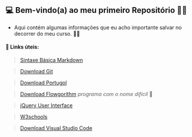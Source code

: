## :computer: Bem-vindo(a) ao meu primeiro Repositório :raising_hand_woman: 

- Aqui contém algumas informações que eu acho importante salvar no decorrer do meu curso. :floppy_disk::sparkles:

#### :link: Links úteis:

>  [Sintaxe Básica Markdown](https://www.markdownguide.org/basic-syntax/)

> [Download Git](https://git-scm.com/download/win)

> [Download Portugol](http://lite.acad.univali.br/portugol/)

> [Download Flowgorithm](http://www.flowgorithm.org/download/) _programa com o nome difícil_ :clown_face:

> [jQuery User Interface](https://releases.jquery.com/ui/)

> [W3schools](https://www.w3schools.com)

> [Download Visual Studio Code](https://code.visualstudio.com/docs/?dv=win)
